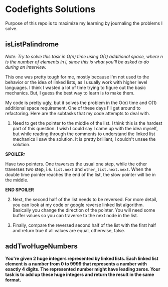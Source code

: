 # Codefights Solutions
Purpose of this repo is to maximize my learning by journaling the problems I solve.

## isListPalindrome
*Note: Try to solve this task in O(n) time using O(1) additional space, where n is the number of elements in l, since this is what you'll be asked to do during an interview.*

This one was pretty tough for me, mostly because I'm not used to the behavior or the idea of linked lists, as I usually work with higher level languages. I think I wasted a lot of time trying to figure out the basic mechanics. But, I guess the best way to learn is to make them.

My code is pretty ugly, but it solves the problem in the O(n) time and O(1) additional space requirement. One of these days I'll get around to refactoring. Here are the subtasks that my code attempts to deal with.

1. Need to get the pointer to the middle of the list. I think this is the hardest part of this question. I wish I could say I came up with the idea myself, but while reading through the comments to understand the linked list mechanics I saw the solution. It is pretty brilliant, I couldn't unsee the solution.

**SPOILER:**



Have two pointers. One traverses the usual one step, while the other traverses two step, i.e. `list.next` and `other_list.next.next`. When the double time pointer reaches the end of the list, the slow pointer will be in the middle.



**END SPOILER**

2. Next, the second half of the list needs to be reversed. For more detail, you can look at my code or google reverse linked list algorithm. Basically you change the direction of the pointer. You will need some buffer values so you can traverse to the next node in the list.

3. Finally, compare the reversed second half of the list with the first half and return true if all values are equal, otherwise, false.

## addTwoHugeNumbers
**You're given 2 huge integers represented by linked lists. Each linked list element is a number from 0 to 9999 that represents a number with exactly 4 digits. The represented number might have leading zeros. Your task is to add up these huge integers and return the result in the same format.**

